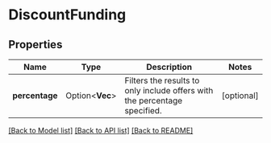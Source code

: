 # DiscountFunding

## Properties

Name | Type | Description | Notes
------------ | ------------- | ------------- | -------------
**percentage** | Option<**Vec<f64>**> | Filters the results to only include offers with the percentage specified. | [optional]

[[Back to Model list]](../README.md#documentation-for-models) [[Back to API list]](../README.md#documentation-for-api-endpoints) [[Back to README]](../README.md)


